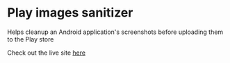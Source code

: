 Play images sanitizer
=====================

Helps cleanup an Android application's screenshots before uploading them to the Play store

Check out the live site <a href="http://android-screenshots.appspot.com/">here</a>
